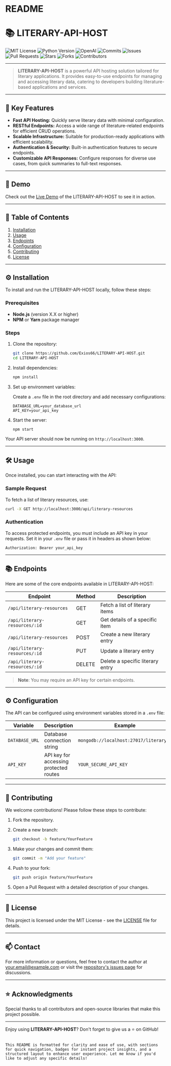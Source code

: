 # README

# 📚 LITERARY-API-HOST

![MIT License](https://img.shields.io/github/license/Exios66/LITERARY-API-HOST?style=for-the-badge)
![Python Version](https://img.shields.io/badge/python-3.9%2B-blue?style=for-the-badge)
![OpenAI](https://img.shields.io/badge/OpenAI-powered-blueviolet?style=for-the-badge)
![Commits](https://img.shields.io/github/commit-activity/m/Exios66/LITERARY-API-HOST?style=for-the-badge)
![Issues](https://img.shields.io/github/issues/Exios66/LITERARY-API-HOST?style=for-the-badge)
![Pull Requests](https://img.shields.io/github/issues-pr/Exios66/LITERARY-API-HOST?style=for-the-badge)
![Stars](https://img.shields.io/github/stars/Exios66/LITERARY-API-HOST?style=for-the-badge)
![Forks](https://img.shields.io/github/forks/Exios66/LITERARY-API-HOST?style=for-the-badge)
![Contributors](https://img.shields.io/github/contributors/Exios66/LITERARY-API-HOST?style=for-the-badge)

---

> **LITERARY-API-HOST** is a powerful API hosting solution tailored for literary applications. It provides easy-to-use endpoints for managing and accessing literary data, catering to developers building literature-based applications and services.

---

## 🌟 Key Features

- **Fast API Hosting:** Quickly serve literary data with minimal configuration.
- **RESTful Endpoints:** Access a wide range of literature-related endpoints for efficient CRUD operations.
- **Scalable Infrastructure:** Suitable for production-ready applications with efficient scalability.
- **Authentication & Security:** Built-in authentication features to secure endpoints.
- **Customizable API Responses:** Configure responses for diverse use cases, from quick summaries to full-text responses.

---

## 🚀 Demo

Check out the [Live Demo](https://example.com) of the LITERARY-API-HOST to see it in action.

---

## 📑 Table of Contents

1. [Installation](#installation)
2. [Usage](#usage)
3. [Endpoints](#endpoints)
4. [Configuration](#configuration)
5. [Contributing](#contributing)
6. [License](#license)

---

## ⚙️ Installation

To install and run the LITERARY-API-HOST locally, follow these steps:

### Prerequisites

- **Node.js** (version X.X or higher)
- **NPM** or **Yarn** package manager

### Steps

1. Clone the repository:

    ```bash
    git clone https://github.com/Exios66/LITERARY-API-HOST.git
    cd LITERARY-API-HOST
    ```

2. Install dependencies:

    ```bash
    npm install
    ```

3. Set up environment variables:

    Create a `.env` file in the root directory and add necessary configurations:

    ```plaintext
    DATABASE_URL=your_database_url
    API_KEY=your_api_key
    ```

4. Start the server:

    ```bash
    npm start
    ```

Your API server should now be running on `http://localhost:3000`.

---

## 🛠️ Usage

Once installed, you can start interacting with the API:

### Sample Request

To fetch a list of literary resources, use:

```bash
curl -X GET http://localhost:3000/api/literary-resources
```

### Authentication

To access protected endpoints, you must include an API key in your requests. Set it in your `.env` file or pass it in headers as shown below:

```plaintext
Authorization: Bearer your_api_key
```

---

## 📚 Endpoints

Here are some of the core endpoints available in LITERARY-API-HOST:

| Endpoint                      | Method | Description                       |
|-------------------------------|--------|-----------------------------------|
| `/api/literary-resources`     | GET    | Fetch a list of literary items    |
| `/api/literary-resources/:id` | GET    | Get details of a specific item    |
| `/api/literary-resources`     | POST   | Create a new literary entry       |
| `/api/literary-resources/:id` | PUT    | Update a literary entry           |
| `/api/literary-resources/:id` | DELETE | Delete a specific literary entry  |

> **Note**: You may require an API key for certain endpoints.

---

## ⚙️ Configuration

The API can be configured using environment variables stored in a `.env` file:

| Variable      | Description                          | Example                   |
|---------------|--------------------------------------|---------------------------|
| `DATABASE_URL`| Database connection string           | `mongodb://localhost:27017/literarydb` |
| `API_KEY`     | API key for accessing protected routes| `YOUR_SECURE_API_KEY`    |

---

## 🤝 Contributing

We welcome contributions! Please follow these steps to contribute:

1. Fork the repository.
2. Create a new branch:

    ```bash
    git checkout -b feature/YourFeature
    ```

3. Make your changes and commit them:

    ```bash
    git commit -m "Add your feature"
    ```

4. Push to your fork:

    ```bash
    git push origin feature/YourFeature
    ```

5. Open a Pull Request with a detailed description of your changes.

---

## 📜 License

This project is licensed under the MIT License - see the [LICENSE](LICENSE) file for details.

---

## 📫 Contact

For more information or questions, feel free to contact the author at [your.email@example.com](mailto:your.email@example.com) or visit the [repository's issues page](https://github.com/Exios66/LITERARY-API-HOST/issues) for discussions.

---

## ⭐ Acknowledgments

Special thanks to all contributors and open-source libraries that make this project possible.

---

Enjoy using **LITERARY-API-HOST**? Don't forget to give us a ⭐ on GitHub!
```

This README is formatted for clarity and ease of use, with sections for quick navigation, badges for instant project insights, and a structured layout to enhance user experience. Let me know if you'd like to adjust any specific details!
